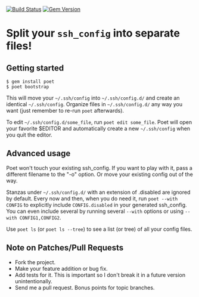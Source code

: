 [![Build Status](https://secure.travis-ci.org/awendt/poet.png)](http://travis-ci.org/awendt/poet)
[![Gem Version](https://badge.fury.io/rb/poet.png)](http://badge.fury.io/rb/poet)

# Split your `ssh_config` into separate files!

## Getting started

    $ gem install poet
    $ poet bootstrap

This will move your `~/.ssh/config` into `~/.ssh/config.d/` and create an identical `~/.ssh/config`.
Organize files in `~/.ssh/config.d/` any way you want (just remember to re-run `poet` afterwards).

To edit `~/.ssh/config.d/some_file`, run `poet edit some_file`.
Poet will open your favorite $EDITOR and automatically create a new `~/.ssh/config`
when you quit the editor.

## Advanced usage

Poet won't touch your existing ssh_config.
If you want to play with it, pass a different filename to the "-o" option.
Or move your existing config out of the way.

Stanzas under `~/.ssh/config.d/` with an extension of .disabled are ignored by default.
Every now and then, when you do need it, run `poet --with CONFIG` to explicitly include
`CONFIG.disabled` in your generated ssh_config. You can even include several by running several
`--with` options or using `--with CONFIG1,CONFIG2`.

Use `poet ls` (or `poet ls --tree`) to see a list (or tree) of all your config files.

## Note on Patches/Pull Requests

* Fork the project.
* Make your feature addition or bug fix.
* Add tests for it. This is important so I don't break it in a future version unintentionally.
* Send me a pull request. Bonus points for topic branches.
